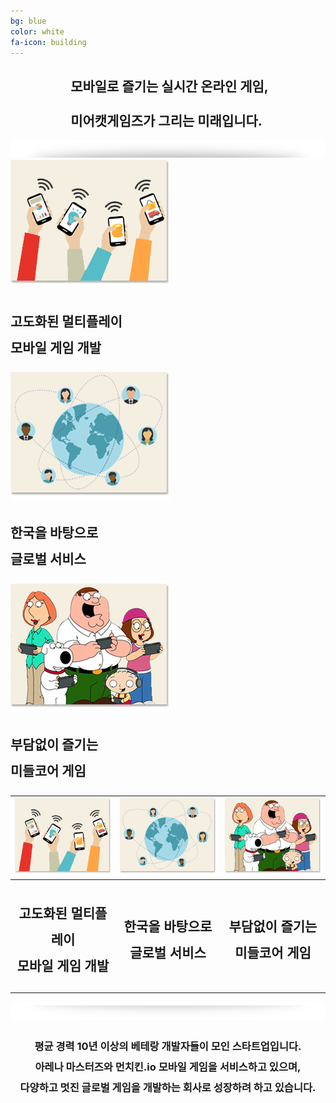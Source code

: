 ```yaml
---
bg: blue
color: white
fa-icon: building
---
```

<style type="text/scc">
   @import url(//fonts.googleapis.com/earlyaccess/jejugothic.css);
   .jg{
   font-family: 'Jeju Gothic', sans-serif; 
   text-shadow: 2px 2px 2px gray;
   line-height: 2;
   -webkit-text-size-adjust: auto;
   }
   .jf{
   font-family: 'Jeju Gothic', sans-serif; 
   }
   .sp{
   width: 33%;
   text-align:center;
   font-family: 'Jeju Gothic', sans-serif; 
   }
   table{
   width:100%;
   align:center;
   font-family: 'Jeju Gothic', sans-serif;
   text-shadow: 2px 2px 2px gray;
   border:1px;
   }
   td, th{
   padding:5px;
   }      
   .effect_img {
    border-radius: 20px;
   }   
   .center_ta{
   width:30%;
   }   
   .icon_ta{
   width:20%;
   }   
   .text_ta{
   width:80%;
   font-size: x-large;
   }   
   span{
   display:inline;
   }   
</style> 


<link rel="stylesheet" href="https://use.fontawesome.com/releases/v5.2.0/css/all.css" integrity="sha384-hWVjflwFxL6sNzntih27bfxkr27PmbbK/iSvJ+a4+0owXq79v+lsFkW54bOGbiDQ" crossorigin="anonymous">

<div style="text-align:center;">
   <h2 class="jg"><i class="fa fa-quote-left"></i>&nbsp;모바일로 즐기는 실시간 온라인 게임, <br/><br/>미어캣게임즈가 그리는 미래입니다.&nbsp;<i class="fa fa-quote-right"></i></h2>
  </div>
<p></p>  
<p></p>
<div style="width:100%; text-align:center;">
   <div style="display:inline-block; width:100%;">
   <img src="img/section_divid_01.png"/>
   </div>
</div>
<div>
   <section>
      <div><img src="img/com_01.png" width="255px">
         <p>
         <h2 class="jg" style="line-height:2;">고도화된 멀티플레이<br/>모바일 게임 개발</h2>
         </p>
      </div>
      <div><img src="img/com_02.png" width="255px">
         <p>
         <h2 class="jg" style="line-height:2;">한국을 바탕으로<br/>글로벌 서비스</h2>
         </p>
      </div>   
      <div><img src="img/com_03.png" width="255px">
         <p>
         <h2 class="jg" style="line-height:2;">부담없이 즐기는<br/>미들코어 게임</h2>
         </p>
      </div>
   </section>
</div>
<table>
   <tr>
      <th><img src="img/com_01.png" width="255px"></th>
      <th><img src="img/com_02.png" width="255px"></th>
      <th><img src="img/com_03.png" width="255px"></th>
   </tr>
   <tr>
      <th><h2 class="jg" style="line-height:2;">고도화된 멀티플레이<br/>모바일 게임 개발</h2></th>
      <th><h2 class="jg" style="line-height:2;">한국을 바탕으로<br/>글로벌 서비스</h2></th>
      <th><h2 class="jg" style="line-height:2;">부담없이 즐기는<br/>미들코어 게임</h2></th>
   </tr>
   </table>
<div style="width:100%; text-align:center;">
   <div style="display:inline-block; width:100%;">
   <img src="img/section_divid.png"/>
   </div>
</div>
<div style="text-align:center; line-height:2;" class="jf">
<h3 class="jg">평균 경력 10년 이상의 베테랑 개발자들이 모인 스타트업입니다. <br/>
<strong>아레나 마스터즈</strong>와 <strong>먼치킨.io</strong> 모바일 게임을 서비스하고 있으며, <br/>
다양하고 멋진 글로벌 게임을 개발하는 회사로 성장하려 하고 있습니다.
</h3>
</div>
